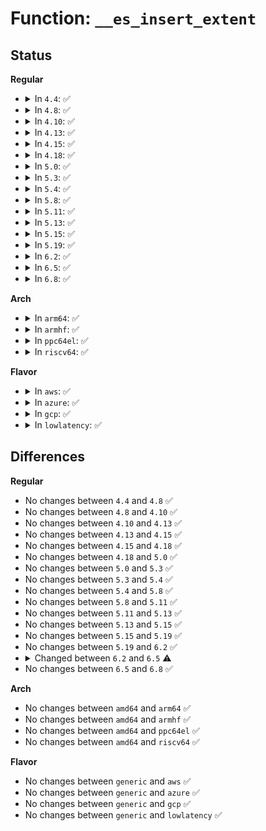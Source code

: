 # Function: <code>__es_insert_extent</code>

## Status
<b>Regular</b>
<ul>
<li>
<details>
<summary>In <code>4.4</code>: ✅</summary>

```c
int __es_insert_extent(struct inode *inode, struct extent_status *newes);
```

**Collision:** Unique Static

**Inline:** No

**Transformation:** False

**Instances:**

```
In fs/ext4/extents_status.c (ffffffff812dae40)
Location: fs/ext4/extents_status.c:632
Inline: False
Direct callers:
  - fs/ext4/extents_status.c:__es_remove_extent
  - fs/ext4/extents_status.c:ext4_es_insert_extent
  - fs/ext4/extents_status.c:ext4_es_cache_extent
```
**Symbols:**

```
ffffffff812dae40-ffffffff812db165: __es_insert_extent (STB_LOCAL)
```
</details>
</li>
<li>
<details>
<summary>In <code>4.8</code>: ✅</summary>

```c
int __es_insert_extent(struct inode *inode, struct extent_status *newes);
```

**Collision:** Unique Static

**Inline:** No

**Transformation:** False

**Instances:**

```
In fs/ext4/extents_status.c (ffffffff8130a7d0)
Location: fs/ext4/extents_status.c:632
Inline: False
Direct callers:
  - fs/ext4/extents_status.c:__es_remove_extent
  - fs/ext4/extents_status.c:ext4_es_cache_extent
  - fs/ext4/extents_status.c:ext4_es_insert_extent
```
**Symbols:**

```
ffffffff8130a7d0-ffffffff8130ab00: __es_insert_extent (STB_LOCAL)
```
</details>
</li>
<li>
<details>
<summary>In <code>4.10</code>: ✅</summary>

```c
int __es_insert_extent(struct inode *inode, struct extent_status *newes);
```

**Collision:** Unique Static

**Inline:** No

**Transformation:** False

**Instances:**

```
In fs/ext4/extents_status.c (ffffffff813207d0)
Location: fs/ext4/extents_status.c:632
Inline: False
Direct callers:
  - fs/ext4/extents_status.c:__es_remove_extent
  - fs/ext4/extents_status.c:ext4_es_cache_extent
  - fs/ext4/extents_status.c:ext4_es_insert_extent
```
**Symbols:**

```
ffffffff813207d0-ffffffff81320b00: __es_insert_extent (STB_LOCAL)
```
</details>
</li>
<li>
<details>
<summary>In <code>4.13</code>: ✅</summary>

```c
int __es_insert_extent(struct inode *inode, struct extent_status *newes);
```

**Collision:** Unique Static

**Inline:** No

**Transformation:** False

**Instances:**

```
In fs/ext4/extents_status.c (ffffffff812ef770)
Location: fs/ext4/extents_status.c:632
Inline: False
Direct callers:
  - fs/ext4/extents_status.c:__es_remove_extent
  - fs/ext4/extents_status.c:ext4_es_cache_extent
  - fs/ext4/extents_status.c:ext4_es_insert_extent
```
**Symbols:**

```
ffffffff812ef770-ffffffff812efaa7: __es_insert_extent (STB_LOCAL)
```
</details>
</li>
<li>
<details>
<summary>In <code>4.15</code>: ✅</summary>

```c
int __es_insert_extent(struct inode *inode, struct extent_status *newes);
```

**Collision:** Unique Static

**Inline:** No

**Transformation:** False

**Instances:**

```
In fs/ext4/extents_status.c (ffffffff81314270)
Location: fs/ext4/extents_status.c:633
Inline: False
Direct callers:
  - fs/ext4/extents_status.c:__es_remove_extent
  - fs/ext4/extents_status.c:ext4_es_cache_extent
  - fs/ext4/extents_status.c:ext4_es_insert_extent
```
**Symbols:**

```
ffffffff81314270-ffffffff813145a7: __es_insert_extent (STB_LOCAL)
```
</details>
</li>
<li>
<details>
<summary>In <code>4.18</code>: ✅</summary>

```c
int __es_insert_extent(struct inode *inode, struct extent_status *newes);
```

**Collision:** Unique Static

**Inline:** No

**Transformation:** False

**Instances:**

```
In fs/ext4/extents_status.c (ffffffff81342110)
Location: fs/ext4/extents_status.c:632
Inline: False
Direct callers:
  - fs/ext4/extents_status.c:__es_remove_extent
  - fs/ext4/extents_status.c:ext4_es_cache_extent
  - fs/ext4/extents_status.c:ext4_es_insert_extent
```
**Symbols:**

```
ffffffff81342110-ffffffff81342418: __es_insert_extent (STB_LOCAL)
```
</details>
</li>
<li>
<details>
<summary>In <code>5.0</code>: ✅</summary>

```c
int __es_insert_extent(struct inode *inode, struct extent_status *newes);
```

**Collision:** Unique Static

**Inline:** No

**Transformation:** False

**Instances:**

```
In fs/ext4/extents_status.c (ffffffff81359a10)
Location: fs/ext4/extents_status.c:748
Inline: False
Direct callers:
  - fs/ext4/extents_status.c:ext4_es_insert_delayed_block
  - fs/ext4/extents_status.c:__es_remove_extent
  - fs/ext4/extents_status.c:ext4_es_cache_extent
  - fs/ext4/extents_status.c:ext4_es_insert_extent
```
**Symbols:**

```
ffffffff81359a10-ffffffff81359d18: __es_insert_extent (STB_LOCAL)
```
</details>
</li>
<li>
<details>
<summary>In <code>5.3</code>: ✅</summary>

```c
int __es_insert_extent(struct inode *inode, struct extent_status *newes);
```

**Collision:** Unique Static

**Inline:** No

**Transformation:** False

**Instances:**

```
In fs/ext4/extents_status.c (ffffffff81382a70)
Location: fs/ext4/extents_status.c:748
Inline: False
Direct callers:
  - fs/ext4/extents_status.c:ext4_es_insert_delayed_block
  - fs/ext4/extents_status.c:__es_remove_extent
  - fs/ext4/extents_status.c:ext4_es_cache_extent
  - fs/ext4/extents_status.c:ext4_es_insert_extent
```
**Symbols:**

```
ffffffff81382a70-ffffffff81382d86: __es_insert_extent (STB_LOCAL)
```
</details>
</li>
<li>
<details>
<summary>In <code>5.4</code>: ✅</summary>

```c
int __es_insert_extent(struct inode *inode, struct extent_status *newes);
```

**Collision:** Unique Static

**Inline:** No

**Transformation:** False

**Instances:**

```
In fs/ext4/extents_status.c (ffffffff8139af70)
Location: fs/ext4/extents_status.c:748
Inline: False
Direct callers:
  - fs/ext4/extents_status.c:ext4_es_insert_delayed_block
  - fs/ext4/extents_status.c:__es_remove_extent
  - fs/ext4/extents_status.c:ext4_es_cache_extent
  - fs/ext4/extents_status.c:ext4_es_insert_extent
```
**Symbols:**

```
ffffffff8139af70-ffffffff8139b286: __es_insert_extent (STB_LOCAL)
```
</details>
</li>
<li>
<details>
<summary>In <code>5.8</code>: ✅</summary>

```c
int __es_insert_extent(struct inode *inode, struct extent_status *newes);
```

**Collision:** Unique Static

**Inline:** No

**Transformation:** False

**Instances:**

```
In fs/ext4/extents_status.c (ffffffff813e6460)
Location: fs/ext4/extents_status.c:748
Inline: False
Direct callers:
  - fs/ext4/extents_status.c:ext4_es_insert_delayed_block
  - fs/ext4/extents_status.c:__es_remove_extent
  - fs/ext4/extents_status.c:ext4_es_cache_extent
  - fs/ext4/extents_status.c:ext4_es_insert_extent
```
**Symbols:**

```
ffffffff813e6460-ffffffff813e67d0: __es_insert_extent (STB_LOCAL)
```
</details>
</li>
<li>
<details>
<summary>In <code>5.11</code>: ✅</summary>

```c
int __es_insert_extent(struct inode *inode, struct extent_status *newes);
```

**Collision:** Unique Static

**Inline:** No

**Transformation:** False

**Instances:**

```
In fs/ext4/extents_status.c (ffffffff813f8790)
Location: fs/ext4/extents_status.c:757
Inline: False
Direct callers:
  - fs/ext4/extents_status.c:ext4_es_insert_delayed_block
  - fs/ext4/extents_status.c:__es_remove_extent
  - fs/ext4/extents_status.c:ext4_es_cache_extent
  - fs/ext4/extents_status.c:ext4_es_insert_extent
```
**Symbols:**

```
ffffffff813f8790-ffffffff813f8b00: __es_insert_extent (STB_LOCAL)
```
</details>
</li>
<li>
<details>
<summary>In <code>5.13</code>: ✅</summary>

```c
int __es_insert_extent(struct inode *inode, struct extent_status *newes);
```

**Collision:** Unique Static

**Inline:** No

**Transformation:** False

**Instances:**

```
In fs/ext4/extents_status.c (ffffffff813ff800)
Location: fs/ext4/extents_status.c:757
Inline: False
Direct callers:
  - fs/ext4/extents_status.c:ext4_es_insert_delayed_block
  - fs/ext4/extents_status.c:__es_remove_extent
  - fs/ext4/extents_status.c:ext4_es_cache_extent
  - fs/ext4/extents_status.c:ext4_es_insert_extent
```
**Symbols:**

```
ffffffff813ff800-ffffffff813ffb7d: __es_insert_extent (STB_LOCAL)
```
</details>
</li>
<li>
<details>
<summary>In <code>5.15</code>: ✅</summary>

```c
int __es_insert_extent(struct inode *inode, struct extent_status *newes);
```

**Collision:** Unique Static

**Inline:** No

**Transformation:** False

**Instances:**

```
In fs/ext4/extents_status.c (ffffffff81451e10)
Location: fs/ext4/extents_status.c:757
Inline: False
Direct callers:
  - fs/ext4/extents_status.c:ext4_es_insert_delayed_block
  - fs/ext4/extents_status.c:__es_remove_extent
  - fs/ext4/extents_status.c:ext4_es_cache_extent
  - fs/ext4/extents_status.c:ext4_es_insert_extent
```
**Symbols:**

```
ffffffff81451e10-ffffffff81452194: __es_insert_extent (STB_LOCAL)
```
</details>
</li>
<li>
<details>
<summary>In <code>5.19</code>: ✅</summary>

```c
int __es_insert_extent(struct inode *inode, struct extent_status *newes);
```

**Collision:** Unique Static

**Inline:** No

**Transformation:** False

**Instances:**

```
In fs/ext4/extents_status.c (ffffffff814ce480)
Location: fs/ext4/extents_status.c:757
Inline: False
Direct callers:
  - fs/ext4/extents_status.c:ext4_es_insert_delayed_block
  - fs/ext4/extents_status.c:__es_remove_extent
  - fs/ext4/extents_status.c:ext4_es_cache_extent
  - fs/ext4/extents_status.c:ext4_es_insert_extent
```
**Symbols:**

```
ffffffff814ce480-ffffffff814ce802: __es_insert_extent (STB_LOCAL)
```
</details>
</li>
<li>
<details>
<summary>In <code>6.2</code>: ✅</summary>

```c
int __es_insert_extent(struct inode *inode, struct extent_status *newes);
```

**Collision:** Unique Static

**Inline:** No

**Transformation:** False

**Instances:**

```
In fs/ext4/extents_status.c (ffffffff81566cb0)
Location: fs/ext4/extents_status.c:754
Inline: False
Direct callers:
  - fs/ext4/extents_status.c:ext4_es_insert_delayed_block
  - fs/ext4/extents_status.c:__es_remove_extent
  - fs/ext4/extents_status.c:ext4_es_cache_extent
  - fs/ext4/extents_status.c:ext4_es_insert_extent
```
**Symbols:**

```
ffffffff81566cb0-ffffffff81567032: __es_insert_extent (STB_LOCAL)
```
</details>
</li>
<li>
<details>
<summary>In <code>6.5</code>: ✅</summary>

```c
int __es_insert_extent(struct inode *inode, struct extent_status *newes, struct extent_status *prealloc);
```

**Collision:** Unique Static

**Inline:** No

**Transformation:** False

**Instances:**

```
In fs/ext4/extents_status.c (ffffffff8159e940)
Location: fs/ext4/extents_status.c:771
Inline: False
Direct callers:
  - fs/ext4/extents_status.c:ext4_es_insert_delayed_block
  - fs/ext4/extents_status.c:__es_remove_extent
  - fs/ext4/extents_status.c:ext4_es_cache_extent
  - fs/ext4/extents_status.c:ext4_es_insert_extent
```
**Symbols:**

```
ffffffff8159e940-ffffffff8159ecbd: __es_insert_extent (STB_LOCAL)
```
</details>
</li>
<li>
<details>
<summary>In <code>6.8</code>: ✅</summary>

```c
int __es_insert_extent(struct inode *inode, struct extent_status *newes, struct extent_status *prealloc);
```

**Collision:** Unique Static

**Inline:** No

**Transformation:** False

**Instances:**

```
In fs/ext4/extents_status.c (ffffffff815d74b0)
Location: fs/ext4/extents_status.c:785
Inline: False
Direct callers:
  - fs/ext4/extents_status.c:ext4_es_insert_delayed_block
  - fs/ext4/extents_status.c:__es_remove_extent
  - fs/ext4/extents_status.c:ext4_es_cache_extent
  - fs/ext4/extents_status.c:ext4_es_insert_extent
```
**Symbols:**

```
ffffffff815d74b0-ffffffff815d782d: __es_insert_extent (STB_LOCAL)
```
</details>
</li>
</ul>
<b>Arch</b>
<ul>
<li>
<details>
<summary>In <code>arm64</code>: ✅</summary>

```c
int __es_insert_extent(struct inode *inode, struct extent_status *newes);
```

**Collision:** Unique Static

**Inline:** No

**Transformation:** False

**Instances:**

```
In fs/ext4/extents_status.c (ffff80001046da28)
Location: fs/ext4/extents_status.c:748
Inline: False
Direct callers:
  - fs/ext4/extents_status.c:ext4_es_insert_delayed_block
  - fs/ext4/extents_status.c:__es_remove_extent
  - fs/ext4/extents_status.c:ext4_es_cache_extent
  - fs/ext4/extents_status.c:ext4_es_insert_extent
```
**Symbols:**

```
ffff80001046da28-ffff80001046dd88: __es_insert_extent (STB_LOCAL)
```
</details>
</li>
<li>
<details>
<summary>In <code>armhf</code>: ✅</summary>

```c
int __es_insert_extent(struct inode *inode, struct extent_status *newes);
```

**Collision:** Unique Static

**Inline:** No

**Transformation:** False

**Instances:**

```
In fs/ext4/extents_status.c (c062f0d8)
Location: fs/ext4/extents_status.c:748
Inline: False
Direct callers:
  - fs/ext4/extents_status.c:ext4_es_insert_delayed_block
  - fs/ext4/extents_status.c:__es_remove_extent
  - fs/ext4/extents_status.c:ext4_es_cache_extent
  - fs/ext4/extents_status.c:ext4_es_insert_extent
```
**Symbols:**

```
c062f0d8-c062f42c: __es_insert_extent (STB_LOCAL)
```
</details>
</li>
<li>
<details>
<summary>In <code>ppc64el</code>: ✅</summary>

```c
int __es_insert_extent(struct inode *inode, struct extent_status *newes);
```

**Collision:** Unique Static

**Inline:** No

**Transformation:** False

**Instances:**

```
In fs/ext4/extents_status.c (c00000000058d9e0)
Location: fs/ext4/extents_status.c:748
Inline: False
Direct callers:
  - fs/ext4/extents_status.c:ext4_es_insert_delayed_block
  - fs/ext4/extents_status.c:__es_remove_extent
  - fs/ext4/extents_status.c:ext4_es_cache_extent
  - fs/ext4/extents_status.c:ext4_es_insert_extent
```
**Symbols:**

```
c00000000058d9e0-c00000000058ddb8: __es_insert_extent (STB_LOCAL)
```
</details>
</li>
<li>
<details>
<summary>In <code>riscv64</code>: ✅</summary>

```c
int __es_insert_extent(struct inode *inode, struct extent_status *newes);
```

**Collision:** Unique Static

**Inline:** No

**Transformation:** False

**Instances:**

```
In fs/ext4/extents_status.c (ffffffe0002fac94)
Location: fs/ext4/extents_status.c:748
Inline: False
Direct callers:
  - fs/ext4/extents_status.c:ext4_es_insert_delayed_block
  - fs/ext4/extents_status.c:__es_remove_extent
  - fs/ext4/extents_status.c:ext4_es_cache_extent
  - fs/ext4/extents_status.c:ext4_es_insert_extent
```
**Symbols:**

```
ffffffe0002fac94-ffffffe0002faf6e: __es_insert_extent (STB_LOCAL)
```
</details>
</li>
</ul>
<b>Flavor</b>
<ul>
<li>
<details>
<summary>In <code>aws</code>: ✅</summary>

```c
int __es_insert_extent(struct inode *inode, struct extent_status *newes);
```

**Collision:** Unique Static

**Inline:** No

**Transformation:** False

**Instances:**

```
In fs/ext4/extents_status.c (ffffffff81393550)
Location: fs/ext4/extents_status.c:748
Inline: False
Direct callers:
  - fs/ext4/extents_status.c:ext4_es_insert_delayed_block
  - fs/ext4/extents_status.c:__es_remove_extent
  - fs/ext4/extents_status.c:ext4_es_cache_extent
  - fs/ext4/extents_status.c:ext4_es_insert_extent
```
**Symbols:**

```
ffffffff81393550-ffffffff81393866: __es_insert_extent (STB_LOCAL)
```
</details>
</li>
<li>
<details>
<summary>In <code>azure</code>: ✅</summary>

```c
int __es_insert_extent(struct inode *inode, struct extent_status *newes);
```

**Collision:** Unique Static

**Inline:** No

**Transformation:** False

**Instances:**

```
In fs/ext4/extents_status.c (ffffffff81383fe0)
Location: fs/ext4/extents_status.c:748
Inline: False
Direct callers:
  - fs/ext4/extents_status.c:ext4_es_insert_delayed_block
  - fs/ext4/extents_status.c:__es_remove_extent
  - fs/ext4/extents_status.c:ext4_es_cache_extent
  - fs/ext4/extents_status.c:ext4_es_insert_extent
```
**Symbols:**

```
ffffffff81383fe0-ffffffff813842f6: __es_insert_extent (STB_LOCAL)
```
</details>
</li>
<li>
<details>
<summary>In <code>gcp</code>: ✅</summary>

```c
int __es_insert_extent(struct inode *inode, struct extent_status *newes);
```

**Collision:** Unique Static

**Inline:** No

**Transformation:** False

**Instances:**

```
In fs/ext4/extents_status.c (ffffffff81390eb0)
Location: fs/ext4/extents_status.c:748
Inline: False
Direct callers:
  - fs/ext4/extents_status.c:ext4_es_insert_delayed_block
  - fs/ext4/extents_status.c:__es_remove_extent
  - fs/ext4/extents_status.c:ext4_es_cache_extent
  - fs/ext4/extents_status.c:ext4_es_insert_extent
```
**Symbols:**

```
ffffffff81390eb0-ffffffff813911c6: __es_insert_extent (STB_LOCAL)
```
</details>
</li>
<li>
<details>
<summary>In <code>lowlatency</code>: ✅</summary>

```c
int __es_insert_extent(struct inode *inode, struct extent_status *newes);
```

**Collision:** Unique Static

**Inline:** No

**Transformation:** False

**Instances:**

```
In fs/ext4/extents_status.c (ffffffff813a4d40)
Location: fs/ext4/extents_status.c:748
Inline: False
Direct callers:
  - fs/ext4/extents_status.c:ext4_es_insert_delayed_block
  - fs/ext4/extents_status.c:__es_remove_extent
  - fs/ext4/extents_status.c:ext4_es_cache_extent
  - fs/ext4/extents_status.c:ext4_es_insert_extent
```
**Symbols:**

```
ffffffff813a4d40-ffffffff813a5054: __es_insert_extent (STB_LOCAL)
```
</details>
</li>
</ul>

## Differences
<b>Regular</b>
<ul>
<li>
No changes between <code>4.4</code> and <code>4.8</code> ✅
</li>
<li>
No changes between <code>4.8</code> and <code>4.10</code> ✅
</li>
<li>
No changes between <code>4.10</code> and <code>4.13</code> ✅
</li>
<li>
No changes between <code>4.13</code> and <code>4.15</code> ✅
</li>
<li>
No changes between <code>4.15</code> and <code>4.18</code> ✅
</li>
<li>
No changes between <code>4.18</code> and <code>5.0</code> ✅
</li>
<li>
No changes between <code>5.0</code> and <code>5.3</code> ✅
</li>
<li>
No changes between <code>5.3</code> and <code>5.4</code> ✅
</li>
<li>
No changes between <code>5.4</code> and <code>5.8</code> ✅
</li>
<li>
No changes between <code>5.8</code> and <code>5.11</code> ✅
</li>
<li>
No changes between <code>5.11</code> and <code>5.13</code> ✅
</li>
<li>
No changes between <code>5.13</code> and <code>5.15</code> ✅
</li>
<li>
No changes between <code>5.15</code> and <code>5.19</code> ✅
</li>
<li>
No changes between <code>5.19</code> and <code>6.2</code> ✅
</li>
<li>
<details>
<summary>Changed between <code>6.2</code> and <code>6.5</code> ⚠️</summary>
<ul>
<li>
<b>Param added. </b>
<code>struct extent_status *prealloc</code>
</li>
</ul>
</details>
</li>
<li>
No changes between <code>6.5</code> and <code>6.8</code> ✅
</li>
</ul>
<b>Arch</b>
<ul>
<li>
No changes between <code>amd64</code> and <code>arm64</code> ✅
</li>
<li>
No changes between <code>amd64</code> and <code>armhf</code> ✅
</li>
<li>
No changes between <code>amd64</code> and <code>ppc64el</code> ✅
</li>
<li>
No changes between <code>amd64</code> and <code>riscv64</code> ✅
</li>
</ul>
<b>Flavor</b>
<ul>
<li>
No changes between <code>generic</code> and <code>aws</code> ✅
</li>
<li>
No changes between <code>generic</code> and <code>azure</code> ✅
</li>
<li>
No changes between <code>generic</code> and <code>gcp</code> ✅
</li>
<li>
No changes between <code>generic</code> and <code>lowlatency</code> ✅
</li>
</ul>
